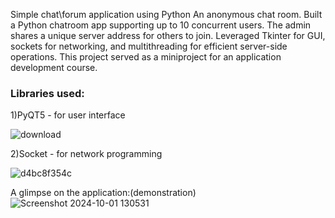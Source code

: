 Simple chat\forum application using Python
An anonymous chat room.
Built a Python chatroom app supporting up to 10 concurrent users. 
The admin shares a unique server address for others to join. 
Leveraged Tkinter for GUI, sockets for networking, and multithreading for
efficient server-side operations. 
This project served as a miniproject for an application development course.

<h3>Libraries used:</h3>
1)PyQT5 - for user interface         

![download](https://github.com/user-attachments/assets/1c05d99b-bb26-4403-91e8-a4be158d2ea4)


2)Socket - for network programming 

![d4bc8f354c](https://github.com/user-attachments/assets/885e7685-76d7-437c-8b06-5af9eb5b8b18)
   

A glimpse on the application:(demonstration) 
![Screenshot 2024-10-01 130531](https://github.com/user-attachments/assets/be20fc46-2c82-4c55-80bd-f9673432c145)
